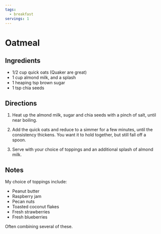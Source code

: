 ```yaml
---
tags:
  - breakfast
servings: 1
---
```


# Oatmeal

## Ingredients

- 1/2 cup quick oats (Quaker are great)
- 1 cup almond milk, and a splash
- 1 heaping tsp brown sugar
- 1 tsp chia seeds

## Directions

1. Heat up the almond milk, sugar and chia seeds with a pinch of salt, until near boiling.

2. Add the quick oats and reduce to a simmer for a few minutes, until the consistency thickens. You want it to hold together, but still fall off a spoon.

3. Serve with your choice of toppings and an additional splash of almond milk.

## Notes

My choice of toppings include:

- Peanut butter
- Raspberry jam
- Pecan nuts
- Toasted coconut flakes
- Fresh strawberries
- Fresh blueberries

Often combining several of these.
